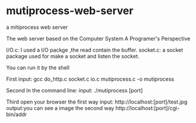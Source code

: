 # mutiprocess-web-server
a mitiprocess web server 

The web server based on the Computer System A Programer's Perspective

I/O.c: I used a I/O packge ,the read contain the buffer.
socket.c: a socket package used for make a socket and listen the socket.



You can run it by the shell

First 
input: gcc do_http.c socket.c io.c mutiprocess.c -o mutiprocess

Second
In the command line:
input: ./mutiprocess [port]

Third 
open your browser 
the first way
input: http://localhost:[port]/test.jpg
output:you can see a image
the second way
http://localhost:[port]/cgi-bin/addr






